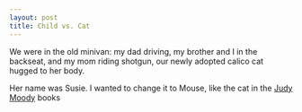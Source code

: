 ```yaml
---
layout: post
title: Child vs. Cat
---
```

We were in the old minivan: my dad driving, my brother and I in the backseat, and my mom riding shotgun, our newly adopted calico cat hugged to her body.

Her name was Susie. I wanted to change it to Mouse, like the cat in the [Judy Moody](http://www.judymoody.com/#about/who) books
